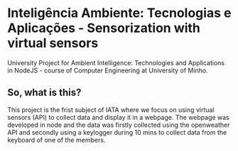 # Inteligência Ambiente: Tecnologias e Aplicações - Sensorization with virtual sensors
University Project for Ambient Intelligence: Technologies and Applications in NodeJS - course of Computer Engineering at University of Minho.

## So, what is this?
This project is the frist subject of IATA where we focus on using virtual sensors (API) to collect data and display it in a webpage. The webpage was developed in node and the data was firstly collected using the openweather API and secondly using a keylogger during 10 mins to collect data from the keyboard of one of the members.
